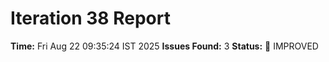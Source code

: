 # Iteration 38 Report
**Time:** Fri Aug 22 09:35:24 IST 2025
**Issues Found:** 3
**Status:** 🔧 IMPROVED
